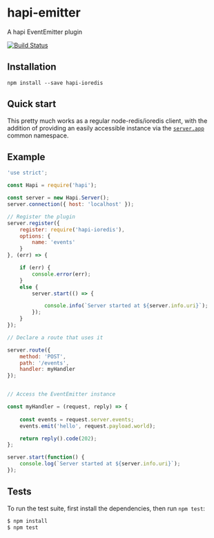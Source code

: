 # hapi-emitter
A hapi EventEmitter plugin

[![Build Status](https://travis-ci.org/cilindrox/hapi-emitter.svg)](https://travis-ci.org/cilindrox/hapi-emitter)

## Installation

```
npm install --save hapi-ioredis
```


## Quick start

This pretty much works as a regular node-redis/ioredis client, with the addition of providing an easily accessible instance via the [`server.app`](http://hapijs.com/api#serverapp) common namespace.


## Example

```js
'use strict';

const Hapi = require('hapi');

const server = new Hapi.Server();
server.connection({ host: 'localhost' });

// Register the plugin
server.register({
    register: require('hapi-ioredis'),
    options: {
        name: 'events'
    }
}, (err) => {

    if (err) {
        console.error(err);
    } 
    else {
        server.start(() => {

            console.info(`Server started at ${server.info.uri}`);
        });
    }
});

// Declare a route that uses it

server.route({
    method: 'POST',
    path: '/events',
    handler: myHandler
});


// Access the EventEmitter instance

const myHandler = (request, reply) => {
  
    const events = request.server.events;
    events.emit('hello', request.payload.world);

    return reply().code(202);
};

server.start(function() {
    console.log(`Server started at ${server.info.uri}`);
});
```

## Tests

To run the test suite, first install the dependencies, then run `npm test`:

```bash
$ npm install
$ npm test
```
